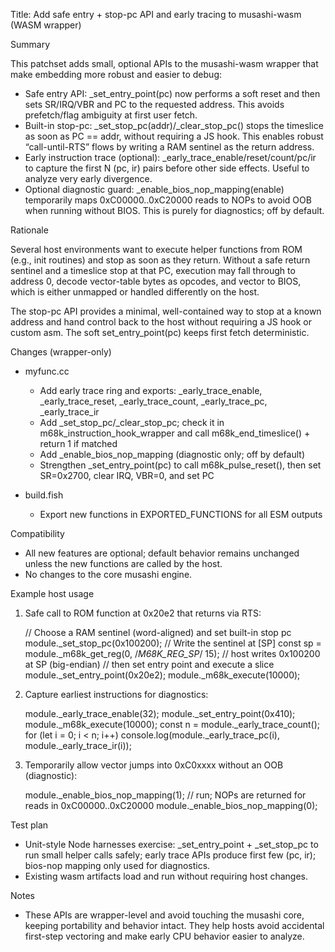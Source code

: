 Title: Add safe entry + stop-pc API and early tracing to musashi-wasm (WASM wrapper)

Summary

This patchset adds small, optional APIs to the musashi-wasm wrapper that make
embedding more robust and easier to debug:

- Safe entry API: _set_entry_point(pc) now performs a soft reset and then
  sets SR/IRQ/VBR and PC to the requested address. This avoids prefetch/flag
  ambiguity at first user fetch.
- Built-in stop-pc: _set_stop_pc(addr)/_clear_stop_pc() stops the timeslice as
  soon as PC == addr, without requiring a JS hook. This enables robust
  “call-until-RTS” flows by writing a RAM sentinel as the return address.
- Early instruction trace (optional): _early_trace_enable/reset/count/pc/ir
  to capture the first N (pc, ir) pairs before other side effects. Useful to
  analyze very early divergence.
- Optional diagnostic guard: _enable_bios_nop_mapping(enable) temporarily maps
  0xC00000..0xC20000 reads to NOPs to avoid OOB when running without BIOS.
  This is purely for diagnostics; off by default.

Rationale

Several host environments want to execute helper functions from ROM (e.g.,
init routines) and stop as soon as they return. Without a safe return sentinel
and a timeslice stop at that PC, execution may fall through to address 0,
decode vector-table bytes as opcodes, and vector to BIOS, which is either
unmapped or handled differently on the host.

The stop-pc API provides a minimal, well-contained way to stop at a known
address and hand control back to the host without requiring a JS hook or
custom asm. The soft set_entry_point(pc) keeps first fetch deterministic.

Changes (wrapper-only)

- myfunc.cc
  - Add early trace ring and exports: _early_trace_enable, _early_trace_reset,
    _early_trace_count, _early_trace_pc, _early_trace_ir
  - Add _set_stop_pc/_clear_stop_pc; check it in m68k_instruction_hook_wrapper
    and call m68k_end_timeslice() + return 1 if matched
  - Add _enable_bios_nop_mapping (diagnostic only; off by default)
  - Strengthen _set_entry_point(pc) to call m68k_pulse_reset(), then set
    SR=0x2700, clear IRQ, VBR=0, and set PC

- build.fish
  - Export new functions in EXPORTED_FUNCTIONS for all ESM outputs

Compatibility

- All new features are optional; default behavior remains unchanged unless
  the new functions are called by the host.
- No changes to the core musashi engine.

Example host usage

1) Safe call to ROM function at 0x20e2 that returns via RTS:

   // Choose a RAM sentinel (word-aligned) and set built-in stop pc
   module._set_stop_pc(0x100200);
   // Write the sentinel at [SP]
   const sp = module._m68k_get_reg(0, /*M68K_REG_SP*/ 15);
   // host writes 0x100200 at SP (big-endian)
   // then set entry point and execute a slice
   module._set_entry_point(0x20e2);
   module._m68k_execute(10000);

2) Capture earliest instructions for diagnostics:

   module._early_trace_enable(32);
   module._set_entry_point(0x410);
   module._m68k_execute(10000);
   const n = module._early_trace_count();
   for (let i = 0; i < n; i++) console.log(module._early_trace_pc(i), module._early_trace_ir(i));

3) Temporarily allow vector jumps into 0xC0xxxx without an OOB (diagnostic):

   module._enable_bios_nop_mapping(1);
   // run; NOPs are returned for reads in 0xC00000..0xC20000
   module._enable_bios_nop_mapping(0);

Test plan

- Unit-style Node harnesses exercise: _set_entry_point + _set_stop_pc to run
  small helper calls safely; early trace APIs produce first few (pc, ir);
  bios-nop mapping only used for diagnostics.
- Existing wasm artifacts load and run without requiring host changes.

Notes

- These APIs are wrapper-level and avoid touching the musashi core, keeping
  portability and behavior intact. They help hosts avoid accidental first-step
  vectoring and make early CPU behavior easier to analyze.

